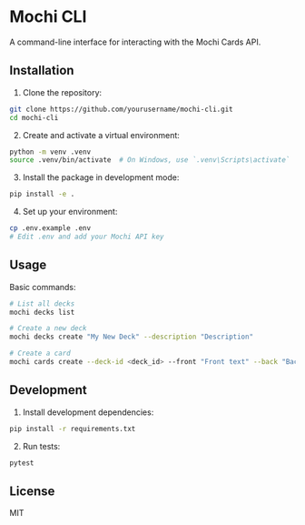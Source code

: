 # Mochi CLI

A command-line interface for interacting with the Mochi Cards API.

## Installation

1. Clone the repository:
```bash
git clone https://github.com/yourusername/mochi-cli.git
cd mochi-cli
```

2. Create and activate a virtual environment:
```bash
python -m venv .venv
source .venv/bin/activate  # On Windows, use `.venv\Scripts\activate`
```

3. Install the package in development mode:
```bash
pip install -e .
```

4. Set up your environment:
```bash
cp .env.example .env
# Edit .env and add your Mochi API key
```

## Usage

Basic commands:

```bash
# List all decks
mochi decks list

# Create a new deck
mochi decks create "My New Deck" --description "Description"

# Create a card
mochi cards create --deck-id <deck_id> --front "Front text" --back "Back text"
```

## Development

1. Install development dependencies:
```bash
pip install -r requirements.txt
```

2. Run tests:
```bash
pytest
```

## License

MIT